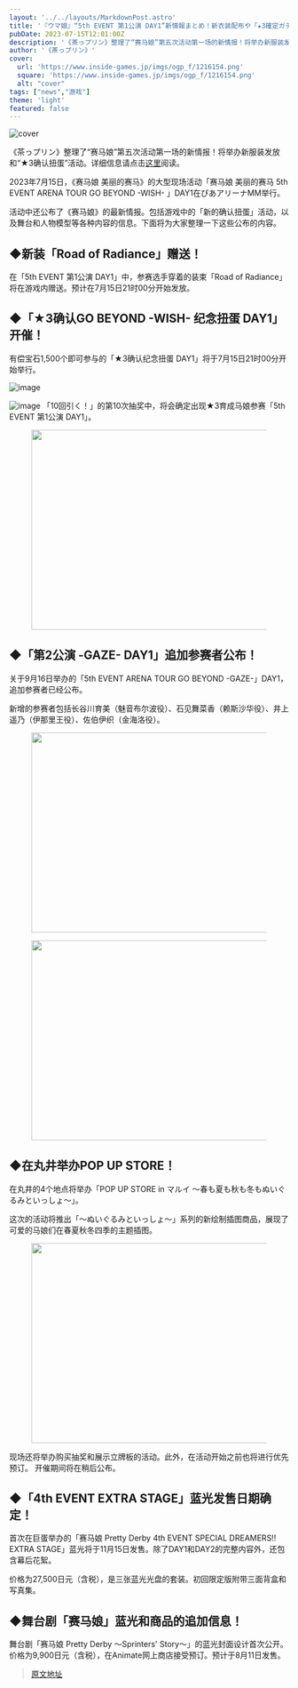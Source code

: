 ```yaml
---
layout: '../../layouts/MarkdownPost.astro'
title: '『ウマ娘』“5th EVENT 第1公演 DAY1”新情報まとめ！新衣装配布や「★3確定ガチャ」が開催決定'
pubDate: 2023-07-15T12:01:00Z
description: '《茶っプリン》整理了“赛马娘”第五次活动第一场的新情报！将举办新服装发放和“★3确认扭蛋”活动'
author: '《茶っプリン》'
cover:
  url: 'https://www.inside-games.jp/imgs/ogp_f/1216154.png'
  square: 'https://www.inside-games.jp/imgs/ogp_f/1216154.png'
  alt: "cover"
tags: ["news","游戏"]
theme: 'light'
featured: false
---
```


![cover](https://www.inside-games.jp/imgs/ogp_f/1216154.png)

《茶っプリン》整理了“赛马娘”第五次活动第一场的新情报！将举办新服装发放和“★3确认扭蛋”活动。详细信息请点击[这里](https://www.inside-games.jp/article/2023/07/15/147220.html)阅读。

2023年7月15日，《赛马娘 美丽的赛马》的大型现场活动「赛马娘 美丽的赛马 5th EVENT ARENA TOUR GO BEYOND -WISH- 」DAY1在ぴあアリーナMM举行。</p><p>活动中还公布了《赛马娘》的最新情报。包括游戏中的「新的确认扭蛋」活动，以及舞台和人物模型等各种内容的信息。下面将为大家整理一下这些公布的内容。</p><h2 id="">◆新装「Road of Radiance」赠送！</h2><p>在「5th EVENT 第1公演 DAY1」中，参赛选手穿着的装束「Road of Radiance」将在游戏内赠送。预计在7月15日21时00分开始发放。</p><h2 id="">◆「★3确认GO BEYOND -WISH- 纪念扭蛋 DAY1」开催！</h2><p>有偿宝石1,500个即可参与的「★3确认纪念扭蛋 DAY1」将于7月15日21时00分开始举行。</p>

![image](https://www.inside-games.jp/imgs/zoom/1216144.png)

![image](https://www.inside-games.jp/imgs/zoom/1216150.png)
「10回引く！」的第10次抽奖中，将会确定出现★3育成马娘参赛「5th EVENT 第1公演 DAY1」。</p><figure class="ctms-editor-image"><img src="https://www.inside-games.jp/imgs/zoom/1216145.png" class="inline-article-image" width="640" height="360"></figure><h2 id="">◆「第2公演 -GAZE- DAY1」追加参赛者公布！</h2><p>关于9月16日举办的「5th EVENT ARENA TOUR GO BEYOND -GAZE-」DAY1，追加参赛者已经公布。</p><p>新增的参赛者包括长谷川育美（魅音布尔波役）、石见舞菜香（赖斯沙华役）、井上遥乃（伊那里王役）、佐伯伊织（金海洛役）。</p><figure class="ctms-editor-image"><img src="https://www.inside-games.jp/imgs/zoom/1216152.png" class="inline-article-image" width="640" height="360"></figure><figure class="ctms-editor-image"><img src="https://www.inside-games.jp/imgs/zoom/1216151.png" class="inline-article-image" width="640" height="360"></figure><h2 id="">◆在丸井举办POP UP STORE！</h2><p>在丸井的4个地点将举办「POP UP STORE in マルイ ～春も夏も秋も冬もぬいぐるみといっしょ～」。</p><p>这次的活动将推出「～ぬいぐるみといっしょ～」系列的新绘制插图商品，展现了可爱的马娘们在春夏秋冬四季的主题插图。</p><figure class="ctms-editor-image"><img src="https://www.inside-games.jp/imgs/zoom/1216148.png" class="inline-article-image" width="640" height="360"></figure><p>现场还将举办购买抽奖和展示立牌板的活动。此外，在活动开始之前也将进行优先预订。
开催期间将在稍后公布。 

## ◆「4th EVENT EXTRA STAGE」蓝光发售日期确定！ 

首次在巨蛋举办的「赛马娘 Pretty Derby 4th EVENT SPECIAL DREAMERS!! EXTRA STAGE」蓝光将于11月15日发售。除了DAY1和DAY2的完整内容外，还包含幕后花絮。 

价格为27,500日元（含税），是三张蓝光光盘的套装。初回限定版附带三面背盒和写真集。 

## ◆舞台剧「赛马娘」蓝光和商品的追加信息！ 

舞台剧「赛马娘 Pretty Derby ～Sprinters' Story～」的蓝光封面设计首次公开。价格为9,900日元（含税），在Animate网上商店接受预订。预计于8月11日发售。

>[原文地址](https://www.inside-games.jp/article/2023/07/15/147220.html)  